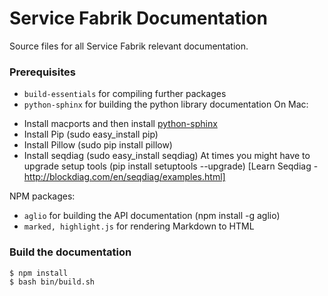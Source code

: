 # Service Fabrik Documentation

Source files for all Service Fabrik relevant documentation.

### Prerequisites

* `build-essentials` for compiling further packages
* `python-sphinx` for building the python library documentation
On Mac:
- Install macports and then install [python-sphinx](http://www.sphinx-doc.org/en/stable/install.html#mac-os-x-install-sphinx-using-macports)
- Install Pip (sudo easy_install pip)
- Install Pillow (sudo pip install pillow)
- Install seqdiag (sudo easy_install seqdiag)
At times you might have to upgrade setup tools (pip install setuptools --upgrade)
[Learn Seqdiag - http://blockdiag.com/en/seqdiag/examples.html]

NPM packages:
* `aglio` for building the API documentation (npm install -g aglio)
* `marked, highlight.js` for rendering Markdown to HTML

### Build the documentation

```shell
$ npm install
$ bash bin/build.sh
```
